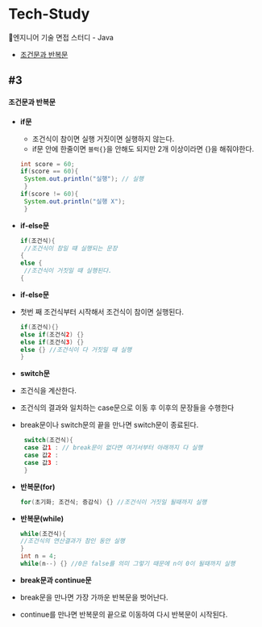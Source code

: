 # Tech-Study
📂엔지니어 기술 면접 스터디 - Java
- [조건문과 반복문](#3)

 ## #3
#### 조건문과 반복문

- **if문**
  - 조건식이 참이면 실행 거짓이면 실행하지 않는다.
  - if문 안에 한줄이면 `블럭{}`을 안해도 되지만 2개 이상이라면 {}을 해줘야한다.
  ```Java
  int score = 60;
  if(score == 60){
   System.out.println("실행"); // 실행
   }
  if(score != 60){
   System.out.println("실행 X");
   }
  ```

- **if-else문**
  ```Java
  if(조건식){
   //조건식이 참일 떄 실행되는 문장
  {
  else {
   //조건식이 거짓일 떄 실행된다.
  {
  ``` 
- **if-else문**
 - 첫번 째 조건식부터 시작해서 조건식이 참이면 실행된다.
   ```Java
   if(조건식){}
   else if(조건식2) {}
   else if(조건식3) {}
   else {} //조건식이 다 거짓일 떄 실행
   }
   ```
 
- **switch문**
 - 조건식을 계산한다.
 - 조건식의 결과와 일치하는 case문으로 이동 후 이후의 문장들을 수행한다
 - break문이나 switch문의 끝을 만나면 switch문이 종료된다.
   ```Java
    switch(조건식){
    case 값1 : // break문이 없다면 여기서부터 아래까지 다 실행
    case 값2 :
    case 값3 :
    }
    ```
- **반복문(for)**
  ```Java
  for(초기화; 조건식; 증감식) {} //조건식이 거짓일 될때까지 실행
  ```
 

- **반복문(while)**
  ```Java
  while(조건식){
  //조건식의 연산결과가 참인 동안 실행
  }
  int n = 4;
  while(n--) {} //0은 false를 의미 그렇기 때문에 n이 0이 될때까지 실행
  ```
  
- **break문과 continue문**
 - break문을 만나면 가장 가까운 반복문을 벗어난다.
 - continue를 만나면 반복문의 끝으로 이동하여 다시 반복문이 시작된다.
 
 
